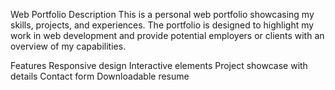 Web Portfolio
Description
This is a personal web portfolio showcasing my skills, projects, and experiences. The portfolio is designed to highlight my work in web development and provide potential employers or clients with an overview of my capabilities.

Features
Responsive design
Interactive elements
Project showcase with details
Contact form
Downloadable resume
